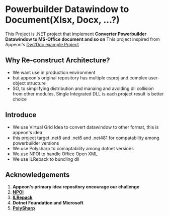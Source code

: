 # Powerbuilder Datawindow to Document(Xlsx, Docx, ...?)
This Project is .NET project that implement **Converter Powerbuilder Datawindow to MS-Office document and so on**
This project inspired from Appeon's [Dw2Doc example Project](https://github.com/Appeon/PowerBuilder-Dw2Doc-Example)

## Why Re-construct Architecture?

- We want use in production environment
- but appeon's original repository has multiple csproj and complex user-object structure
- SO, to simplifying distribution and manaing and avoiding dll collision from other modules, Single Integrated DLL is each project result is better choice

## Introduce
- We use Virtual Grid Idea to convert datawindow to other format, this is appeon's idea
- this project target .net8 and .net6 and .net481 for compatability among powerbuilder versions
- We use Polysharp to comaptability among dotnet versions
- We use NPOI to handle Office Open XML
- We use ILRepack to bundling dll

## Acknowledgements
1. **Appeon's primary idea repository encourage our challenge**
2. **[NPOI](https://github.com/nissl-lab/npoi)**
3. **[ILRepack](https://github.com/gluck/il-repack)**
4. **Dotnet Foundation and Microsoft**
5. **[PolySharp](https://github.com/Sergio0694/PolySharp)**
